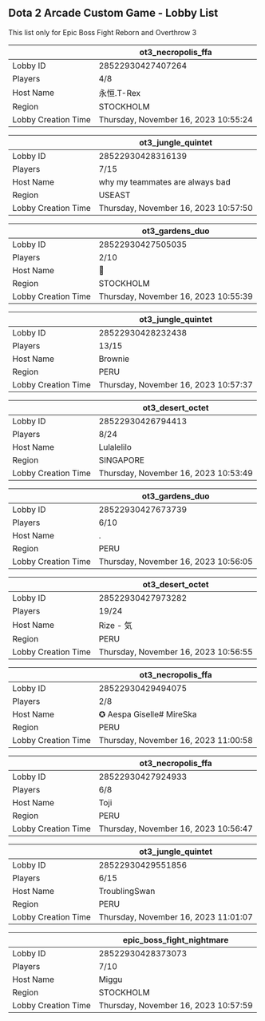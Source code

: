 ## Dota 2 Arcade Custom Game - Lobby List

This list only for Epic Boss Fight Reborn and Overthrow 3

|  | ot3_necropolis_ffa |
| ------ | ------ |
| Lobby ID | 28522930427407264 |
| Players | 4/8 |
| Host Name | 永恒.T-Rex |
| Region | STOCKHOLM |
| Lobby Creation Time | Thursday, November 16, 2023 10:55:24 |


|  | ot3_jungle_quintet |
| ------ | ------ |
| Lobby ID | 28522930428316139 |
| Players | 7/15 |
| Host Name | why my teammates are always bad |
| Region | USEAST |
| Lobby Creation Time | Thursday, November 16, 2023 10:57:50 |


|  | ot3_gardens_duo |
| ------ | ------ |
| Lobby ID | 28522930427505035 |
| Players | 2/10 |
| Host Name | 🍌 |
| Region | STOCKHOLM |
| Lobby Creation Time | Thursday, November 16, 2023 10:55:39 |


|  | ot3_jungle_quintet |
| ------ | ------ |
| Lobby ID | 28522930428232438 |
| Players | 13/15 |
| Host Name | Brownie |
| Region | PERU |
| Lobby Creation Time | Thursday, November 16, 2023 10:57:37 |


|  | ot3_desert_octet |
| ------ | ------ |
| Lobby ID | 28522930426794413 |
| Players | 8/24 |
| Host Name | Lulalelilo |
| Region | SINGAPORE |
| Lobby Creation Time | Thursday, November 16, 2023 10:53:49 |


|  | ot3_gardens_duo |
| ------ | ------ |
| Lobby ID | 28522930427673739 |
| Players | 6/10 |
| Host Name | . |
| Region | PERU |
| Lobby Creation Time | Thursday, November 16, 2023 10:56:05 |


|  | ot3_desert_octet |
| ------ | ------ |
| Lobby ID | 28522930427973282 |
| Players | 19/24 |
| Host Name | Rize - 気 |
| Region | PERU |
| Lobby Creation Time | Thursday, November 16, 2023 10:56:55 |


|  | ot3_necropolis_ffa |
| ------ | ------ |
| Lobby ID | 28522930429494075 |
| Players | 2/8 |
| Host Name | ✪ Aespa Giselle# MireSka |
| Region | PERU |
| Lobby Creation Time | Thursday, November 16, 2023 11:00:58 |


|  | ot3_necropolis_ffa |
| ------ | ------ |
| Lobby ID | 28522930427924933 |
| Players | 6/8 |
| Host Name | Toji |
| Region | PERU |
| Lobby Creation Time | Thursday, November 16, 2023 10:56:47 |


|  | ot3_jungle_quintet |
| ------ | ------ |
| Lobby ID | 28522930429551856 |
| Players | 6/15 |
| Host Name | TroublingSwan |
| Region | PERU |
| Lobby Creation Time | Thursday, November 16, 2023 11:01:07 |


|  | epic_boss_fight_nightmare |
| ------ | ------ |
| Lobby ID | 28522930428373073 |
| Players | 7/10 |
| Host Name | Miggu |
| Region | STOCKHOLM |
| Lobby Creation Time | Thursday, November 16, 2023 10:57:59 |


